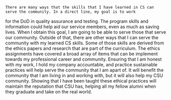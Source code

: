     There are many ways that the skills that I have learned in CS can serve the community. In a direct line, my goal is to work 
for the DoD in quality assurance and testing. The program skills and information could help aid our service members, even as 
much as saving lives. When I obtain this goal, I am going to be able to serve those that serve our community.
    Outside of that, there are other ways that I can serve the community with my learned CS skills. Some of those skills are 
derived from the ethics papers and research that are part of the curriculum. The ethics assignments have covered a broad array 
of items that can be implement towards my professional career and community. Ensuring that I am honest with my work, I hold my 
company accountable, and practice sustainable practices will help serve the community that I am apart of. It will benefit the 
community that I am living in and working with, but it will also help my CSU community. Showing that I have been taught these 
ethical practices will maintain the reputation that CSU has, helping all my fellow alumni when they graduate and take on the real 
world.

